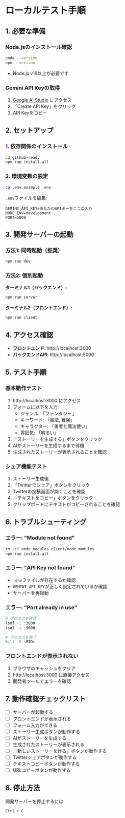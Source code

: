 # ローカルテスト手順

## 1. 必要な準備

### Node.jsのインストール確認
```bash
node --version
npm --version
```
- Node.js v16以上が必要です

### Gemini API Keyの取得
1. [Google AI Studio](https://makersuite.google.com/app/apikey) にアクセス
2. 「Create API Key」をクリック
3. API Keyをコピー

## 2. セットアップ

### 1. 依存関係のインストール
```bash
cd github-ready
npm run install-all
```

### 2. 環境変数の設定
```bash
cp .env.example .env
```

`.env`ファイルを編集:
```
GEMINI_API_KEY=あなたのAPIキーをここに入力
NODE_ENV=development
PORT=5000
```

## 3. 開発サーバーの起動

### 方法1: 同時起動（推奨）
```bash
npm run dev
```

### 方法2: 個別起動
**ターミナル1（バックエンド）:**
```bash
npm run server
```

**ターミナル2（フロントエンド）:**
```bash
npm run client
```

## 4. アクセス確認

- **フロントエンド**: http://localhost:3000
- **バックエンドAPI**: http://localhost:5000

## 5. テスト手順

### 基本動作テスト
1. http://localhost:3000 にアクセス
2. フォームに以下を入力:
   - ジャンル: 「ファンタジー」
   - キーワード: 「魔法, 冒険」
   - キャラクター: 「勇者と魔法使い」
   - 雰囲気: 「明るい」
3. 「ストーリーを生成する」ボタンをクリック
4. AIがストーリーを生成するまで待機
5. 生成されたストーリーが表示されることを確認

### シェア機能テスト
1. ストーリー生成後
2. 「Twitterでシェア」ボタンをクリック
3. Twitterの投稿画面が開くことを確認
4. 「テキストをコピー」ボタンをクリック
5. クリップボードにテキストがコピーされることを確認

## 6. トラブルシューティング

### エラー: "Module not found"
```bash
rm -rf node_modules client/node_modules
npm run install-all
```

### エラー: "API Key not found"
- `.env`ファイルが存在するか確認
- `GEMINI_API_KEY`が正しく設定されているか確認
- サーバーを再起動

### エラー: "Port already in use"
```bash
# プロセスを確認
lsof -i :3000
lsof -i :5000

# プロセスを終了
kill -9 <PID>
```

### フロントエンドが表示されない
1. ブラウザのキャッシュをクリア
2. http://localhost:3000 に直接アクセス
3. 開発者ツールでエラーを確認

## 7. 動作確認チェックリスト

- [ ] サーバーが起動する
- [ ] フロントエンドが表示される
- [ ] フォーム入力ができる
- [ ] ストーリー生成ボタンが動作する
- [ ] AIがストーリーを生成する
- [ ] 生成されたストーリーが表示される
- [ ] 「新しいストーリーを作る」ボタンが動作する
- [ ] Twitterシェアボタンが動作する
- [ ] テキストコピーボタンが動作する
- [ ] URLコピーボタンが動作する

## 8. 停止方法

開発サーバーを停止するには:
```bash
Ctrl + C
```